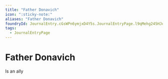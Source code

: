 ```yaml
---
title: "Father Donavich"
icon: ":sticky-note:"
aliases: "Father Donavich"
foundryId: JournalEntry.cGsWPn6ymjxD4Y5s.JournalEntryPage.l9qMehg245HJqqn7
tags:
  - JournalEntryPage
---
```


# Father Donavich
Is an ally
